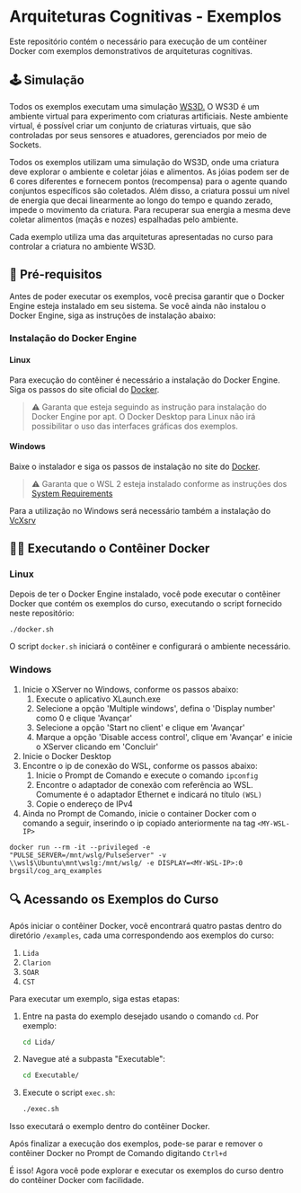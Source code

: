 # Arquiteturas Cognitivas - Exemplos

Este repositório contém o necessário para execução de um contêiner Docker com exemplos demonstrativos de arquiteturas cognitivas.

## 🕹️ Simulação

Todos os exemplos executam uma simulação [WS3D.](https://github.com/CST-Group/ws3d) O WS3D é um ambiente virtual para experimento com criaturas artificiais. Neste ambiente virtual, é possível criar um conjunto de criaturas virtuais, que são controladas por seus sensores e atuadores, gerenciados por meio de Sockets.

Todos os exemplos utilizam uma simulação do WS3D, onde uma criatura deve explorar o ambiente e coletar jóias e alimentos. As jóias podem ser de 6 cores diferentes e fornecem pontos (recompensa) para o agente quando conjuntos específicos são coletados. Além disso, a criatura possui um nível de energia que decai linearmente ao longo do tempo e quando zerado, impede o movimento da criatura. Para recuperar sua energia a mesma deve coletar alimentos (maçãs e nozes) espalhadas pelo ambiente.

Cada exemplo utiliza uma das arquiteturas apresentadas no curso para controlar a criatura no ambiente WS3D.

## 🚀 Pré-requisitos

Antes de poder executar os exemplos, você precisa garantir que o Docker Engine esteja instalado em seu sistema. Se você ainda não instalou o Docker Engine, siga as instruções de instalação abaixo:

### Instalação do Docker Engine

#### **Linux**

Para execução do contêiner é necessário a instalação do Docker Engine. Siga os passos do site oficial do [Docker](https://docs.docker.com/engine/install/ubuntu/#install-using-the-repository).

> ⚠️ Garanta que esteja seguindo as instrução para instalação do Docker Engine por apt. O Docker Desktop para Linux não irá possibilitar o uso das interfaces gráficas dos exemplos.

#### **Windows**

Baixe o instalador e siga os passos de instalação no site do [Docker](https://docs.docker.com/desktop/install/windows-install/).

> ⚠️ Garanta que o WSL 2 esteja instalado conforme as instruções dos [System Requirements](https://docs.docker.com/desktop/install/windows-install/#system-requirements)

Para a utilização no Windows será necessário também a instalação do [VcXsrv](https://sourceforge.net/projects/vcxsrv/)

## 🏃‍♀️ Executando o Contêiner Docker

### **Linux**

Depois de ter o Docker Engine instalado, você pode executar o contêiner Docker que contém os exemplos do curso, executando o script fornecido neste repositório:

```bash
./docker.sh
```

O script `docker.sh` iniciará o contêiner e configurará o ambiente necessário.

### **Windows**

1. Inicie o XServer no Windows, conforme os passos abaixo:
    1. Execute o aplicativo XLaunch.exe
    2. Selecione a opção 'Multiple windows', defina o 'Display number' como 0 e clique 'Avançar'
    3. Selecione a opção 'Start no client' e clique em 'Avançar'
    4. Marque a opção 'Disable access control', clique em 'Avançar' e inicie o XServer clicando em 'Concluir'
3. Inicie o Docker Desktop
4. Encontre o ip de conexão do WSL, conforme os passos abaixo:
    1. Inicie o Prompt de Comando e execute o comando `ipconfig`
    2. Encontre o adaptador de conexão com referência ao WSL. Comumente é o adaptador Ethernet e indicará no título `(WSL)`
    3. Copie o endereço de IPv4
5. Ainda no Prompt de Comando, inicie o container Docker com o comando a seguir, inserindo o ip copiado anteriormente na tag `<MY-WSL-IP>`
```
docker run --rm -it --privileged -e "PULSE_SERVER=/mnt/wslg/PulseServer" -v \\wsl$\Ubuntu\mnt\wslg:/mnt/wslg/ -e DISPLAY=<MY-WSL-IP>:0 brgsil/cog_arq_examples
```

## 🔍 Acessando os Exemplos do Curso

Após iniciar o contêiner Docker, você encontrará quatro pastas dentro do diretório `/examples`, cada uma correspondendo aos exemplos do curso:

1. `Lida`
2. `Clarion`
3. `SOAR`
4. `CST`

Para executar um exemplo, siga estas etapas:

1. Entre na pasta do exemplo desejado usando o comando `cd`. Por exemplo:

   ```bash
   cd Lida/
   ```

2. Navegue até a subpasta "Executable":

   ```bash
   cd Executable/
   ```

3. Execute o script `exec.sh`:

   ```bash
   ./exec.sh
   ```

Isso executará o exemplo dentro do contêiner Docker.

Após finalizar a execução dos exemplos, pode-se parar e remover o contêiner Docker no Prompt de Comando digitando `Ctrl+d`

É isso! Agora você pode explorar e executar os exemplos do curso dentro do contêiner Docker com facilidade.

